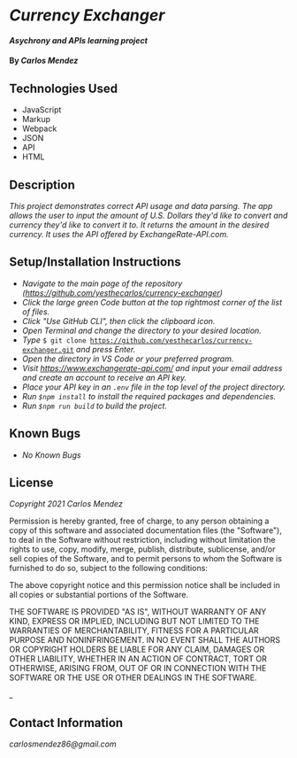 # _Currency Exchanger_

#### _Asychrony and APIs learning project_

#### By _**Carlos Mendez**_

## Technologies Used

* JavaScript
* Markup
* Webpack
* JSON
* API
* HTML

## Description

_This project demonstrates correct API usage and data parsing. The app allows the user to input the amount of U.S. Dollars they'd like to convert and currency they'd like to convert it to. It returns the amount in the desired currency. It uses the API offered by ExchangeRate-API.com._

## Setup/Installation Instructions

* _Navigate to the main page of the repository (https://github.com/yesthecarlos/currency-exchanger)_
* _Click the large green Code button at the top rightmost corner of the list of files._
* _Click "Use GitHub CLI", then click the clipboard icon._
* _Open Terminal and change the directory to your desired location._
* _Type_ <code>$ git clone https://github.com/yesthecarlos/currency-exchanger.git</code> _and press Enter._
* _Open the directory in VS Code or your preferred program._
* _Visit https://www.exchangerate-api.com/ and input your email address and create an account to receive an API key._
* _Place your API key in an <code>.env</code> file in the top level of the project directory._
* _Run <code>$npm install</code> to install the required packages and dependencies._
* _Run <code>$npm run build</code> to build the project._

## Known Bugs
* _No Known Bugs_


## License

_Copyright 2021 Carlos Mendez_

Permission is hereby granted, free of charge, to any person obtaining a copy of this software and associated documentation files (the "Software"), to deal in the Software without restriction, including without limitation the rights to use, copy, modify, merge, publish, distribute, sublicense, and/or sell copies of the Software, and to permit persons to whom the Software is furnished to do so, subject to the following conditions:

The above copyright notice and this permission notice shall be included in all copies or substantial portions of the Software.

THE SOFTWARE IS PROVIDED "AS IS", WITHOUT WARRANTY OF ANY KIND, EXPRESS OR IMPLIED, INCLUDING BUT NOT LIMITED TO THE WARRANTIES OF MERCHANTABILITY, FITNESS FOR A PARTICULAR PURPOSE AND NONINFRINGEMENT. IN NO EVENT SHALL THE AUTHORS OR COPYRIGHT HOLDERS BE LIABLE FOR ANY CLAIM, DAMAGES OR OTHER LIABILITY, WHETHER IN AN ACTION OF CONTRACT, TORT OR OTHERWISE, ARISING FROM, OUT OF OR IN CONNECTION WITH THE SOFTWARE OR THE USE OR OTHER DEALINGS IN THE SOFTWARE.

_

## Contact Information

_carlosmendez86@gmail.com_